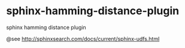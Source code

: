 sphinx-hamming-distance-plugin
==============================

sphinx hamming distance plugin

@see http://sphinxsearch.com/docs/current/sphinx-udfs.html
